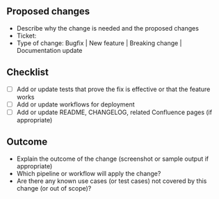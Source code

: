 ## Proposed changes
- Describe why the change is needed and the proposed changes
- Ticket:
- Type of change: Bugfix | New feature | Breaking change | Documentation update

## Checklist
- [ ] Add or update tests that prove the fix is effective or that the feature works
- [ ] Add or update workflows for deployment
- [ ] Add or update README, CHANGELOG, related Confluence pages (if appropriate)

## Outcome
- Explain the outcome of the change (screenshot or sample output if appropriate)
- Which pipeline or workflow will apply the change?
- Are there any known use cases (or test cases) not covered by this change (or out of scope)?
